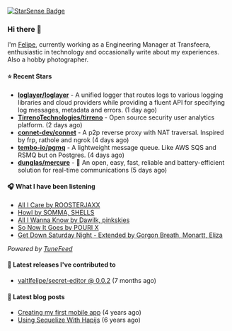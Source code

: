 <a href="https://starsense.app/developer-types" target="_blank"><img src="https://starsense.app/api/badge/?user=valtlfelipe" alt="StarSense Badge"></a>

### Hi there 👋

I'm [Felipe](https://felipevm.com), currently working as a Engineering Manager at Transfeera, enthusiastic in technology and occasionally write about my experiences. Also a hobby photographer.

#### ⭐ Recent Stars
- **[loglayer/loglayer](https://github.com/loglayer/loglayer)** - A unified logger that routes logs to various logging libraries and cloud providers while providing a fluent API for specifying log messages, metadata and errors. (1 day ago)
- **[TirrenoTechnologies/tirreno](https://github.com/TirrenoTechnologies/tirreno)** - Open source security user analytics platform. (2 days ago)
- **[connet-dev/connet](https://github.com/connet-dev/connet)** - A p2p reverse proxy with NAT traversal. Inspired by frp, rathole and ngrok (4 days ago)
- **[tembo-io/pgmq](https://github.com/tembo-io/pgmq)** - A lightweight message queue. Like AWS SQS and RSMQ but on Postgres. (4 days ago)
- **[dunglas/mercure](https://github.com/dunglas/mercure)** - 🪽 An open, easy, fast, reliable and battery-efficient solution for real-time communications (5 days ago)

#### 🎧 What I have been listening
- [All I Care by ROOSTERJAXX](https://open.spotify.com/track/4HyZnGKV3SKCJtEOnnigng)
- [Howl by SOMMA, SHELLS](https://open.spotify.com/track/1PYUkeWwnAckQwOShEOyQy)
- [All I Wanna Know by Dawilk, pinkskies](https://open.spotify.com/track/5KYNaaD5q5bDTyxCvMmAT3)
- [So Now It Goes by POURI X](https://open.spotify.com/track/2enFCbJonaJ6XjGsRAK1wX)
- [Get Down Saturday Night - Extended by Gorgon Breath, Monartt, Eliza](https://open.spotify.com/track/0yYm2Fvewg1Q0FIIl1o5mW)

_Powered by [TuneFeed](https://tunefeed.app?ref=valtlfelipe-gh-profile)_ 

#### 🚀 Latest releases I've contributed to


- [valtlfelipe/secret-editor @ 0.0.2](https://github.com/valtlfelipe/secret-editor/releases/tag/0.0.2) (7 months ago)

#### 📄 Latest blog posts
- [Creating my first mobile app](https://felipevm.com/posts/creating-my-first-mobile-app/) (4 years ago)
- [Using Sequelize With Hapijs](https://felipevm.com/posts/using-sequelize-with-hapijs/) (6 years ago)
